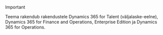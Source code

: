 > [!IMPORTANT]
> Teema rakendub rakendustele Dynamics 365 for Talent (väljalaske-eelne), Dynamics 365 for Finance and Operations, Enterprise Edition ja Dynamics 365 for Operations. 
